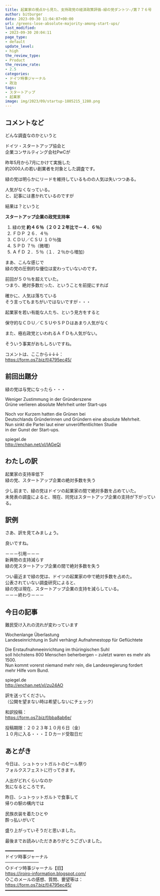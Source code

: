 ```yaml
---
title: 起業家の視点から見た、支持政党の経済政策評価-緑の党ダントツ‐/第７７６号
author: bitburger
date: 2023-09-30 11:04:07+00:00
url: /greens-lose-absolute-majority-among-start-ups/
last_modified:
- 2023-09-30 20:04:11
page_type:
- default
update_level:
- high
the_review_type:
- Product
the_review_rate:
- 2.5
categories:
- ドイツ時事ジャーナル
- 政治
tags:
- スタートアップ
- 起業家
image: img/2023/09/startup-1805215_1280.png
---
```

## コメントなど
どんな調査なのかというと

ドイツ・スタートアップ協会と  
企業コンサルティング会社PwCが

昨年5月から7月にかけて実施した  
約2000人の若い創業者を対象とした調査です。

緑の党は明らかにリードを維持しているものの人気は失いつつある。

人気がなくなっている。  
と、記事には書かれているのですが

結果は？というと

<span class="fz-22px"><strong>スタートアップ企業の政党支持率</strong></span>

<ol class="wp-block-list">
  <li>
    <span class="fz-20px"><span class="bold-red"><span class="bold"><span class="bold-blue"><span class="bold-green">緑の</span></span></span><span class="bold-blue"><span class="bold-green">党 </span></span></span></span><strong><span class="fz-22px"><span class="bold">約４６％（２０２２年比で－４．６％）</span></span></strong>
  </li>
  <li>
    <span class="fz-20px"><span class="bold"><span class="marker">ＦＤＰ</span></span><span class="bold-red"><span class="bold-blue"><span class="bold-green"> </span></span></span><span class="bold">２６．４％</span></span>
  </li>
  <li>
    <span class="fz-20px"><span class="bold">ＣＤＵ／ＣＳＵ</span><span class="bold-red"><span class="bold-blue"><span class="bold-green"> </span></span></span><span class="bold">１０％強</span></span>
  </li>
  <li>
    <span class="fz-20px"><span class="bold-red">ＳＰＤ<span class="bold-blue"><span class="bold-green"> </span></span></span><span class="bold">７％（微増）</span></span>
  </li>
  <li>
    <span class="fz-20px"><span class="bold"><span class="marker-blue">ＡｆＤ</span></span><span class="bold-red"><span class="bold-blue"><span class="bold-green">  </span></span></span><span class="bold">２．５％（１．２％から増加）</span></span>
  </li>
</ol>

まあ、こんな感じで  
緑の党の圧倒的な優位は変わっていないのです。

前回が５０％を超えていた。  
つまり、絶対多数だった、ということを前提にすれば

確かに、人気は落ちている  
そう言ってもまちがいではないですが・・・

起業家を若い有能な人たち、という見方をすると

<span class="fz-22px"><span class="bold-red"><span class="marker-under">保守的なＣＤＵ／ＣＳＵやＳＰＤはあまり人気がなく</span></span></span>

また、<span class="fz-22px"><span class="bold-red"><span class="marker-under">極右政党といわれるＡｆＤも人気がない</span></span></span>。

そういう事実がおもしろいですね。

コメントは、ここから↓↓↓：  
<https://form.os7.biz/f/4795ec45/>

## 前回出題分
緑の党は与党になったら・・・

Weniger Zustimmung in der Gründerszene  
Grüne verlieren absolute Mehrheit unter Start-ups

Noch vor Kurzem hatten die Grünen bei  
Deutschlands Gründerinnen und Gründern eine absolute Mehrheit.  
Nun sinkt die Partei laut einer unveröffentlichten Studie  
in der Gunst der Start-ups.

spiegel.de  
<http://enchan.net/xl/IAGeQi>

## わたしの訳
起業家の支持率低下  
緑の党、スタートアップ企業の絶対多数を失う

少し前まで、緑の党はドイツの起業家の間で絶対多数を占めていた。  
未発表の調査によると、現在、同党はスタートアップ企業の支持が下がっている。

## 訳例
さあ、訳を見てみましょう。

良いですね。

－－－引用－－－  
新興勢の支持減らす  
緑の党スタートアップ企業の間で絶対多数を失う

つい最近まで緑の党は、ドイツの起業家の中で絶対多数を占めた。  
公表されていない調査研究によると、  
緑の党は現在、スタートアップ企業の支持を減らしている。  
－－－終わり－－－

## 今日の記事
難民受け入れの流れが変わっています

Wochenlange Überlastung  
Landeseinrichtung in Suhl verhängt Aufnahmestopp für Geflüchtete

Die Erstaufnahmeeinrichtung im thüringischen Suhl  
soll höchstens 800 Menschen beherbergen &#8211; zuletzt waren es mehr als 1500.  
Nun kommt vorerst niemand mehr rein, die Landesregierung fordert  
mehr Hilfe vom Bund.

spiegel.de  
<http://enchan.net/xl/zu24AO>

訳を送ってください。  
（公開を望まない時は希望しないにチェック）

和訳投稿：  
<https://form.os7.biz/f/bba8ab6e/>

投稿期限：２０２３年１０月６日（金）  
１０月に入る・・・ＩＤカード受取日だ

## あとがき
今日は、シュトゥットガルトのビール祭り  
フォルクスフェストに行ってきます。

人出がどれくらいなのか  
気になるところです。

昨日、シュトゥットガルトで食事して  
帰りの駅の構内では

民族衣装を着たひとや  
酔っ払いがいて

盛り上がっていそうだと思いました。

最後までお読みいただきありがとうございました。

━━━━━━━━━━━  
ドイツ時事ジャーナル  
───────────  
◇ドイツ時事ジャーナル【旧】  
<https://iroiro-information.blogspot.com/>  
◇このメールの感想、質問、要望等は：  
<https://form.os7.biz/f/4795ec45/>  
━━━━━━━━━━━━━━━━━━━━━━━━
